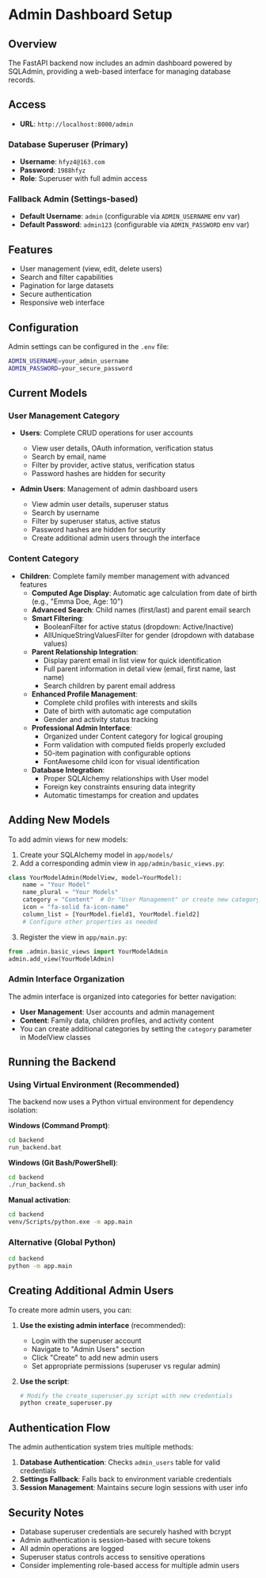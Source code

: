 # Admin Dashboard Setup

## Overview
The FastAPI backend now includes an admin dashboard powered by SQLAdmin, providing a web-based interface for managing database records.

## Access
- **URL**: `http://localhost:8000/admin`

### Database Superuser (Primary)
- **Username**: `hfyz4@163.com`
- **Password**: `1988hfyz`
- **Role**: Superuser with full admin access

### Fallback Admin (Settings-based)
- **Default Username**: `admin` (configurable via `ADMIN_USERNAME` env var)
- **Default Password**: `admin123` (configurable via `ADMIN_PASSWORD` env var)

## Features
- User management (view, edit, delete users)
- Search and filter capabilities
- Pagination for large datasets
- Secure authentication
- Responsive web interface

## Configuration
Admin settings can be configured in the `.env` file:
```bash
ADMIN_USERNAME=your_admin_username
ADMIN_PASSWORD=your_secure_password
```

## Current Models

### User Management Category
- **Users**: Complete CRUD operations for user accounts
  - View user details, OAuth information, verification status
  - Search by email, name
  - Filter by provider, active status, verification status
  - Password hashes are hidden for security

- **Admin Users**: Management of admin dashboard users
  - View admin user details, superuser status
  - Search by username
  - Filter by superuser status, active status
  - Password hashes are hidden for security
  - Create additional admin users through the interface

### Content Category
- **Children**: Complete family member management with advanced features
  - **Computed Age Display**: Automatic age calculation from date of birth (e.g., "Emma Doe, Age: 10")
  - **Advanced Search**: Child names (first/last) and parent email search
  - **Smart Filtering**: 
    - BooleanFilter for active status (dropdown: Active/Inactive)
    - AllUniqueStringValuesFilter for gender (dropdown with database values)
  - **Parent Relationship Integration**:
    - Display parent email in list view for quick identification
    - Full parent information in detail view (email, first name, last name)
    - Search children by parent email address
  - **Enhanced Profile Management**:
    - Complete child profiles with interests and skills
    - Date of birth with automatic age computation
    - Gender and activity status tracking
  - **Professional Admin Interface**:
    - Organized under Content category for logical grouping
    - Form validation with computed fields properly excluded
    - 50-item pagination with configurable options
    - FontAwesome child icon for visual identification
  - **Database Integration**: 
    - Proper SQLAlchemy relationships with User model
    - Foreign key constraints ensuring data integrity
    - Automatic timestamps for creation and updates

## Adding New Models
To add admin views for new models:

1. Create your SQLAlchemy model in `app/models/`
2. Add a corresponding admin view in `app/admin/basic_views.py`:
```python
class YourModelAdmin(ModelView, model=YourModel):
    name = "Your Model"
    name_plural = "Your Models"
    category = "Content"  # Or "User Management" or create new category
    icon = "fa-solid fa-icon-name"
    column_list = [YourModel.field1, YourModel.field2]
    # Configure other properties as needed
```
3. Register the view in `app/main.py`:
```python
from .admin.basic_views import YourModelAdmin
admin.add_view(YourModelAdmin)
```

### Admin Interface Organization
The admin interface is organized into categories for better navigation:
- **User Management**: User accounts and admin management
- **Content**: Family data, children profiles, and activity content
- You can create additional categories by setting the `category` parameter in ModelView classes

## Running the Backend

### Using Virtual Environment (Recommended)
The backend now uses a Python virtual environment for dependency isolation:

**Windows (Command Prompt)**:
```cmd
cd backend
run_backend.bat
```

**Windows (Git Bash/PowerShell)**:
```bash
cd backend  
./run_backend.sh
```

**Manual activation**:
```bash
cd backend
venv/Scripts/python.exe -m app.main
```

### Alternative (Global Python)
```bash
cd backend
python -m app.main
```

## Creating Additional Admin Users

To create more admin users, you can:

1. **Use the existing admin interface** (recommended):
   - Login with the superuser account
   - Navigate to "Admin Users" section
   - Click "Create" to add new admin users
   - Set appropriate permissions (superuser vs regular admin)

2. **Use the script**:
   ```bash
   # Modify the create_superuser.py script with new credentials
   python create_superuser.py
   ```

## Authentication Flow
The admin authentication system tries multiple methods:
1. **Database Authentication**: Checks `admin_users` table for valid credentials
2. **Settings Fallback**: Falls back to environment variable credentials
3. **Session Management**: Maintains secure login sessions with user info

## Security Notes
- Database superuser credentials are securely hashed with bcrypt
- Admin authentication is session-based with secure tokens
- All admin operations are logged
- Superuser status controls access to sensitive operations
- Consider implementing role-based access for multiple admin users
